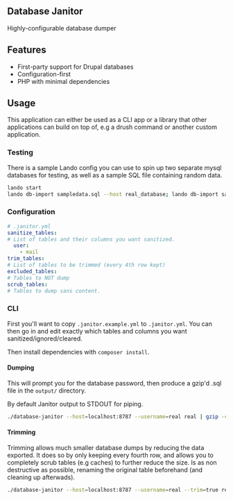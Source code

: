 Database Janitor
---

Highly-configurable database dumper

## Features

 - First-party support for Drupal databases
 - Configuration-first
 - PHP with minimal dependencies

## Usage

This application can either be used as a CLI app or a library that other applications can build on top of, e.g a drush
command or another custom application.

### Testing

There is a sample Lando config you can use to spin up two separate mysql databases for testing, as well as a sample SQL
file containing random data.

```bash
lando start
lando db-import sampledata.sql --host real_database; lando db-import sampledata.sql --host trim_database
```

### Configuration

```yaml
# .janitor.yml
sanitize_tables:
# List of tables and their columns you want sanitized.
  user:
    - mail
trim_tables:
# List of tables to be trimmed (every 4th row kept)
excluded_tables:
# Tables to NOT dump
scrub_tables:
# Tables to dump sans content.
```

### CLI

First you'll want to copy `.janitor.example.yml` to `.janitor.yml`. You can then go in and edit exactly which tables and
columns you want sanitized/ignored/cleared.

Then install dependencies with `composer install`.

#### Dumping

This will prompt you for the database password, then produce a gzip'd .sql file in the `output/` directory.

By default Janitor output to STDOUT for piping.

```bash
./database-janitor --host=localhost:8787 --username=real real | gzip -c > output/real_test.sql.gz
```

#### Trimming

Trimming allows much smaller database dumps by reducing the data exported. It does so by only keeping every fourth row,
and allows you to completely scrub tables (e.g caches) to further reduce the size. Is as non destructive as possible,
renaming the original table beforehand (and cleaning up afterwads).

```bash
./database-janitor --host=localhost:8787 --username=real --trim=true real | gzip -c > output/real_test.sql.gz
```

